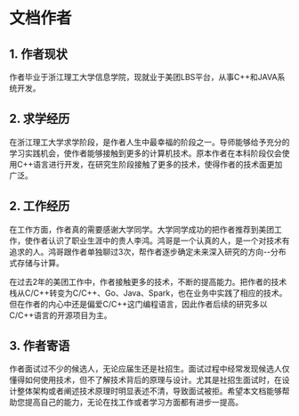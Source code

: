 # 文档作者

## 1. 作者现状

作者毕业于浙江理工大学信息学院，现就业于美团LBS平台，从事C++和JAVA系统开发。

## 2. 求学经历

在浙江理工大学求学阶段，是作者人生中最幸福的阶段之一。导师能够给予充分的学习实践机会，使作者能够接触到更多的计算机技术。原本作者在本科阶段仅会使用C++语言进行开发，在研究生阶段接触了更多的技术，使得作者的技术面更加广泛。

## 2. 工作经历

在工作方面，作者真的需要感谢大学同学。大学同学成功的把作者推荐到美团工作，使作者认识了职业生涯中的贵人李鸿。鸿哥是一个认真的人，是一个对技术有追求的人。鸿哥跟作者单独聊过3次，帮作者逐步确定未来深入研究的方向--分布式存储与计算。

在过去2年的美团工作中，作者接触更多的技术，不断的提高能力。把作者的技术栈从C/C++转变为C/C++、Go、Java、Spark，也在业务中实践了相应的技术。但在作者的内心中还是偏爱C/C++这门编程语言，因此作者后续的研究多以C/C++语言的开源项目为主。

## 3. 作者寄语

作者面试过不少的候选人，无论应届生还是社招生。面试过程中经常发现候选人仅懂得如何使用技术，但不了解技术背后的原理与设计。尤其是社招生面试时，在设计整体架构或者阐述技术原理时明显表述不清，导致面试被拒。希望本文档能够帮助您提高自己的能力，无论在找工作或者学习方面都有进步一提高。